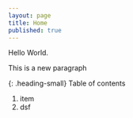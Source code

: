 ```yaml
---
layout: page
title: Home
published: true
---
```


Hello World. 

This is a new paragraph

{: .heading-small}
Table of contents

<ol class="govuk-list govuk-list--bullet">
  <li>item</li>
  <li>dsf</li>
</ol>
